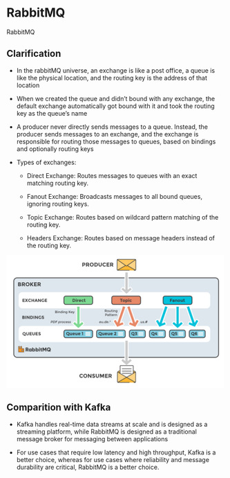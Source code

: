 # RabbitMQ

RabbitMQ

## Clarification

- In the rabbitMQ universe, an exchange is like a post office, a queue is like the physical location, and the routing key is the address of that location

- When we created the queue and didn’t bound with any exchange, the default exchange automatically got bound with it and took the routing key as the queue’s name

- A producer never directly sends messages to a queue. Instead, the producer sends messages to an exchange, and the exchange is responsible for routing those messages to queues, based on bindings and optionally routing keys

- Types of exchanges:

  - Direct Exchange: Routes messages to queues with an exact matching routing key.

  - Fanout Exchange: Broadcasts messages to all bound queues, ignoring routing keys.

  - Topic Exchange: Routes based on wildcard pattern matching of the routing key.

  - Headers Exchange: Routes based on message headers instead of the routing key.

![](images/rabbitmq.png)

## Comparition with Kafka

- Kafka handles real-time data streams at scale and is designed as a streaming platform, while RabbitMQ is designed as a traditional message broker for messaging between applications

- For use cases that require low latency and high throughput, Kafka is a better choice, whereas for use cases where reliability and message durability are critical, RabbitMQ is a better choice.

